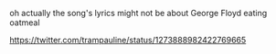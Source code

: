 oh actually the song's lyrics might not be about George Floyd eating oatmeal

https://twitter.com/trampauline/status/1273888982422769665
